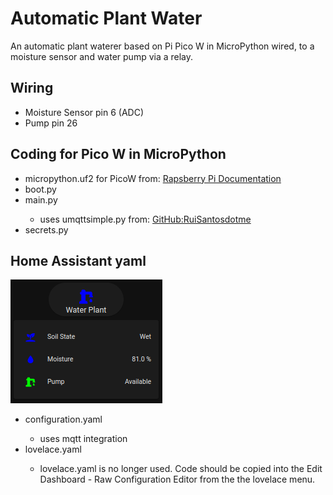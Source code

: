 # Automatic Plant Water

An automatic plant waterer based on Pi Pico W in MicroPython wired, to a moisture sensor and water pump via a relay.

<h2>Wiring</h2> 
<ul>
    <li>Moisture Sensor pin 6 (ADC)</li>
    <li>Pump pin 26</li>
</ul>
 
<h2>Coding for Pico W in MicroPython</h2>
<ul>
  <li>micropython.uf2 for PicoW from: <a href=https://www.raspberrypi.com/documentation/microcontrollers/micropython.html>Rapsberry Pi Documentation</a></li>
  <li>boot.py</li>
  <li>main.py</li>
    <ul><li>uses umqttsimple.py from: <a href=https://github.com/RuiSantosdotme/ESP-MicroPython/blob/master/code/MQTT/umqttsimple.py>GitHub:RuiSantosdotme</a></li></ul>
  <li>secrets.py</li>
</ul>
  
<h2>Home Assistant yaml</h2>
<img src="HASS Waterer.png">
<ul>
    <li>configuration.yaml</li>
    <ul>
        <li>uses mqtt integration</li>
    </ul>
    <li>lovelace.yaml</li>
    <ul>
        <li>lovelace.yaml is no longer used. Code should be copied into the Edit Dashboard - Raw Configuration Editor from the the lovelace menu.</li>
    </ul>
</ul>
